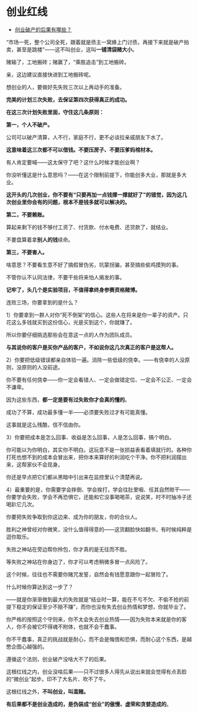 # 创业红线

- [创业破产的后果有哪些？](https://www.zhihu.com/question/466575462/answer/1955099997) 
  

“市场一死，整个公司全死，跟着就是债主一窝蜂上门讨债，再接下来就是破产拍卖，甚至是跳楼”——这不叫创业，这叫**一铺清袋赌大小**。

赌输了，工地搬砖；赌赢了，“乘胜追击”到工地搬砖。

亲，这边建议直接快进到工地搬砖呢。

想创业的人，要做好先失败三次以上再动手的准备。

**完美的计划三次失败，去保证第四次获得真正的成功。**

**在这三次计划失败里面，守住这几条原则：**

**第一，个人不破产。**

公司可以破产清算，人不行，家庭不行，更不必谈拉亲戚朋友下水了。

**这意味着这三次都不可以借钱。不要压房子、不要压爹妈棺材本。**

有人肯定要喊——这太保守了吧？这什么时候才能创业啊？

你没听懂这是什么意思吗？——在这个限制前提下，你能创多大业，那就是多大业。

**这开头的几次创业，你不要有“只要再加一点钱撑一撑就好了”的错觉，因为这几次创业里你会有的问题，根本不是钱多就可以解决的。**

**第二，不要赖账。**

算起来剩下的钱不够付工资了、付货款、付水电费、还贷款了，就结业。

不要盘算着拿**别人的钱**续命。

**第三，不要害人。**

啥意思？不要看生意不好了搞假冒伪劣，坑蒙拐骗，甚至搞些偷鸡摸狗的事。

不管你认不认同法律，不要干些将来怕人揭发的事。

  

**记牢了，头几个是实验项目，不值得拿终身参赛资格赌博。**

  

连败三场，你要拿到的是什么？

1）你要拿到一群人对你“死不倒架”的信心。这些人在将来是你一辈子的资产。只花这么多钱就买到这份信心，光是买到这个，你就赚了。

所以你要仔细挑选那些会在意这一点的人作为团队成员。

**与其说你的客户是买你产品的客户，不如说你这几次真正的客户是这帮人。**

2）你要把低级错误都亲自体验一遍。消除一些低级的侥幸。——有侥幸的人没原则，没原则的人没前途。

你不要有任何侥幸——你一定会看错人、一定会做错定位、一定会不公正、一定会不谦卑。

因为这些东西，**都一定是要有过失败你才会真的懂的**。

成功了不算，成功最多懂一半——必须要失败过才有可能真懂。

这事就是这么残酷，信不信由你。

  

3）你要把成本是怎么回事、收益是怎么回事，人是怎么回事，搞个明白。

你可能以为你明白，其实你不明白。这玩意不是一张损益表看着填就行的。各种你打死也想不到的成本会冒出来，把你本来算好的利润吃个干净。你不把利润摆出来，这帮家伙不会现身。

你还是早点把它们都从黑暗中引出来在监控里认个清楚再说。

  

4）最重要的是，你需要学会摔倒、学会挨打，学会往肚里咽、任其自然晾干——你要学会失败，学会不再恐惧它，还能和它没事喝喝茶，说说笑，时不时抽冷子还喝趴它几次。

你要把失败争取到你这边来、成为你的朋友，你的合伙人。

胜利之神曾经对你微笑，没什么值得得意的——这货翻脸快如翻书，有时候纯粹是逗你取乐。

失败之神站在旁边帮你拎包，你才真的是无往而不胜。

等失败之神站在你身边了，你才可以考虑稍微多冒一点风险了。

这个时候，往往也不需要你赌咒发誓，自然会有钱愿意跟你一起冒险了。

  

什么时候你算达到这一步了？

——就是你渐渐做到最大的失败就是“结业时一算，能在不亏不欠、不偷不抢的前提下稳定的保证至少不赔不赚”，而你也没有失去创业热情和梦想，你就毕业了。

你严格的按照这个守则来，你不太会失去创业热情——因为失败本来就是你的客人，你不会被它吓得魂不附体，也就不会干蠢事。

你不干蠢事，真正的挑战就是耐心，而不会是悔恨和恐惧，而耐心这个东西，是越憋企图心越强的。

遵循这个法则，创业破产没啥大不了的后果。

这根红线之内，创业没啥后果——只不过很多人得先从说出来就会觉得有点丢脸的“微创业”起步。印不了大名片、吹不了牛。

这根红线之外，**不叫创业，叫滥赌。**

**有后果都不是创业造成的，是伪装成“创业”的傲慢、虚荣和贪婪造成的**。